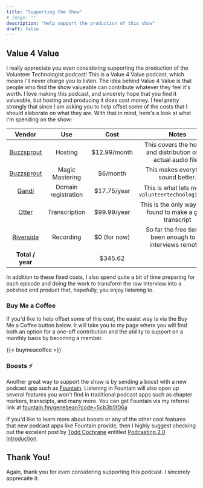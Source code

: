 ```yaml
---
title: "Supporting the Show"
# image: ""
description: "Help support the production of this show"
draft: false
---
```


## Value 4 Value

I really appreciate you even considering supporting the production of the Volunteer Technologist podcast! This is a Value 4 Value podcast, which means I'll never charge you to listen. The idea behind Value 4 Value is that people who find the show valueable can contribute whatever they feel it's worth. I love making this podcast, and sincerely hope that you find it valueable, but hosting and producing it does cost money. I feel pretty strongly that since I am asking you to help offset some of the costs that I should elaborate on what they are. With that in mind, here's a look at what I'm spending on the show:

|      Vendor      |         Use         |     Cost     |                               Notes                                |
|:----------------:|:-------------------:|:------------:|:------------------------------------------------------------------:|
| [Buzzsprout][b]  |       Hosting       | $12.99/month | This covers the hosting and distribution of the actual audio files |
| [Buzzsprout][m]  |   Magic Mastering   |   $6/month   |                This makes everything sound better.                 |
|    [Gandi][g]    | Domain registration | $17.75/year  |        This is what lets me use `volunteertechnologist.com`        |
|    [Otter][o]    |    Transcription    | $99.99/year  |    This is the only way I have found to make a good transcript     |
|  [Riverside][r]  |      Recording      | $0 (for now) |   So far the free tier has been enough to do interviews remotely   |
| **Total / year** |                     |   $345.62    |                                                                    |

In addition to these fixed costs, I also spend quite a bit of time preparing for each episode and doing the work to transform the raw interview into a polished end product that, hopefully, you enjoy listening to.

### Buy Me a Coffee

If you'd like to help offset some of this cost, the easist way is via the Buy Me a Coffee button below. It will take you to my page where you will find both an option for a one-off contribution and the ability to support on a monthly basis by becoming a member.

{{< buymeacoffee >}}

### Boosts ⚡

Another great way to support the show is by sending a boost with a new podcast app such as [Fountain][f]. Listening in Fountain will also open up several features you won't find in traditional podcast apps such as chapter markers, transcipts, and many more. You can get Fountain via my referral link at [fountain.fm/genebean?code=5cb3b5f06a][f]

If you'd like to learn more about boosts or any of the other cool features that new podcast apps like Fountain provide, then I highly suggest checking out the excelent post by [Todd Cochrane][t] entitled [Podcasting 2.0 Introduction][p].

## Thank You!

Again, thank you for even considering supporting this podcast. I sincerely apprecaite it.

[b]: https://www.buzzsprout.com
[m]: https://www.buzzsprout.com/help/67-magic-mastering
[g]: https://www.gandi.net
[r]: https://riverside.fm
[o]: https://otter.ai
[f]: https://fountain.fm/genebean?code=5cb3b5f06a
[t]: https://podcastindex.social/@Todd_Blubrry
[p]: https://blubrry.com/support/podcasting-2-0-introduction/
